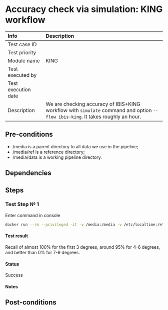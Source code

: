 # Accuracy check via simulation: KING workflow

| Info | Description |
|:--|:--|
| Test case ID  |   |
| Test priority  |   |
| Module name  | KING  |
| Test executed by  |   |
| Test execution date  |   |
| Description  | We are checking accuracy of IBIS+KING workflow with `simulate` command and option `--flow ibis-king`. It takes roughly an hour.  |

## Pre-conditions

- /media is a parent directory to all data we use in the pipeline;
- /media/ref is a reference directory;
- /media/data is a working pipeline directory.

## Dependencies

## Steps


### Test Step № 1

Enter command in console

```bash
docker run --rm --privileged -it -v /media:/media -v /etc/localtime:/etc/localtime:ro genx_relatives:latest launcher.py simulate --ref-directory /media/ref --cores 8 --directory /media/data --flow ibis-king --assembly hg37 --real-run
```

#### Test result

Recall of almost 100% for the first 3 degrees, around 95% for 4-6 degrees, and better than 0% for 7-9 degrees.

#### Status

Success

#### Notes




## Post-conditions
